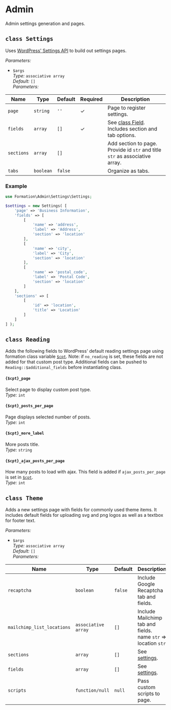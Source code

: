 # Admin

Admin settings generation and pages.

## `class Settings`

Uses [WordPress' Settings API](https://developer.wordpress.org/plugins/settings/using-settings-api/) to build out settings pages.

_Parameters:_

* `$args`  
_Type:_ `associative array`  
_Default:_ `[]`  
_Parameters:_

| Name | Type | Default | Required | Description
|--|--|--|--|--|
| `page` | `string` | `''` | ✓ | Page to register settings.
| `fields` | `array` | `[]` | ✓ | See [class Field](/src/common/#user-content-class-field). Includes section and tab options.
| `sections` | `array` | `[]` |  | Add section to page. Provide id `str` and title `str` as associative array.
| `tabs` | `boolean` | `false` |  | Organize as tabs.

### Example

```php
use Formation\Admin\Settings\Settings;

$settings = new Settings( [
	'page' => 'Business Information',
	'fields' => [
		[
			'name' => 'address',
			'label' => 'Address',
			'section' => 'location'
		],
		[
			'name' => 'city',
			'label' => 'City',
			'section' => 'location'
		],
		[
			'name' => 'postal_code',
			'label' => 'Postal Code',
			'section' => 'location'
		]
	],
	'sections' => [
		[
			'id' => 'location',
			'title' => 'Location'
		]
	]
] );
```
## `class Reading`

Adds the following fields to WordPress' default reading settings page using formation class variable [`$cpt`](/src/#user-content-public-static-cpt). Note: if `no_reading` is set, these fields are not added for that custom post type. Additional fields can be pushed to `Reading::$additional_fields` before instantiating class.

#### `{$cpt}_page`

Select page to display custom post type.   
*Type:* `int`   

#### `{$cpt}_posts_per_page`

Page displays selected number of posts.  
*Type:* `int`   

#### `{$cpt}_more_label`

More posts title.  
*Type:* `string`  

#### `{$cpt}_ajax_posts_per_page`

How many posts to load with ajax. This field is added if `ajax_posts_per_page` is set in [`$cpt`](/src/#user-content-public-static-cpt).  
*Type:* `int`

## `class Theme`

Adds a new settings page with fields for commonly used theme items. It includes default fields for uploading svg and png logos as well as a textbox for footer text.

_Parameters:_

* `$args`  
_Type:_ `associative array`  
_Default:_ `[]`  
_Parameters:_

| Name | Type | Default | Description
|--|--|--|--|
| `recaptcha` | `boolean` | `false` | Include Google Recaptcha tab and fields.  
| `mailchimp_list_locations` | `associative array` | `[]` | Include Mailchimp tab and fields. name `str` => location `str`  
| `sections` | `array` | `[]` | See [settings](#settings).
| `fields` | `array` | `[]` | See [settings](#settings).
| `scripts` | `function/null` | `null` | Pass custom scripts to page.
